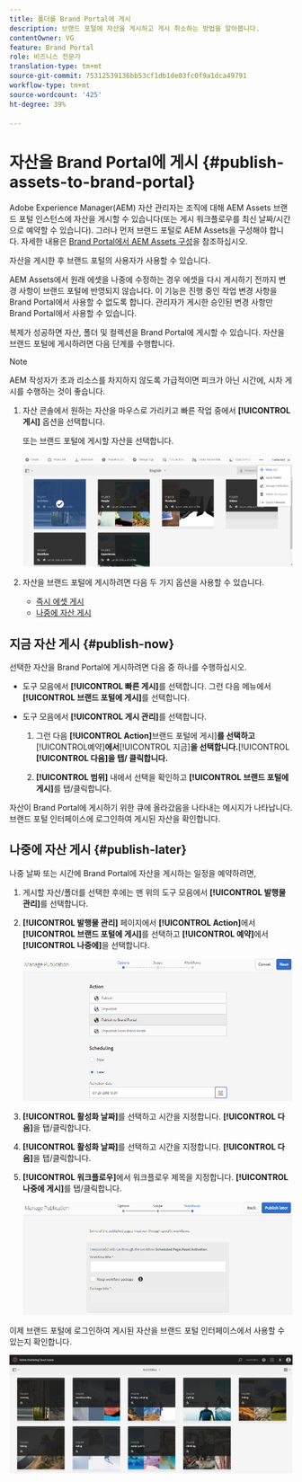 ```yaml
---
title: 폴더를 Brand Portal에 게시
description: 브랜드 포털에 자산을 게시하고 게시 취소하는 방법을 알아봅니다.
contentOwner: VG
feature: Brand Portal
role: 비즈니스 전문가
translation-type: tm+mt
source-git-commit: 75312539136bb53cf1db1de03fc0f9a1dca49791
workflow-type: tm+mt
source-wordcount: '425'
ht-degree: 39%

---
```



# 자산을 Brand Portal에 게시 {#publish-assets-to-brand-portal}

Adobe Experience Manager(AEM) 자산 관리자는 조직에 대해 AEM Assets 브랜드 포털 인스턴스에 자산을 게시할 수 있습니다(또는 게시 워크플로우를 최신 날짜/시간으로 예약할 수 있습니다). 그러나 먼저 브랜드 포털로 AEM Assets을 구성해야 합니다. 자세한 내용은 [Brand Portal에서 AEM Assets 구성](configure-aem-assets-with-brand-portal.md)을 참조하십시오.

자산을 게시한 후 브랜드 포털의 사용자가 사용할 수 있습니다.

AEM Assets에서 원래 에셋을 나중에 수정하는 경우 에셋을 다시 게시하기 전까지 변경 사항이 브랜드 포털에 반영되지 않습니다. 이 기능은 진행 중인 작업 변경 사항을 Brand Portal에서 사용할 수 없도록 합니다. 관리자가 게시한 승인된 변경 사항만 Brand Portal에서 사용할 수 있습니다.

복제가 성공하면 자산, 폴더 및 컬렉션을 Brand Portal에 게시할 수 있습니다. 자산을 브랜드 포털에 게시하려면 다음 단계를 수행합니다.

>[!NOTE]
>
>AEM 작성자가 초과 리소스를 차지하지 않도록 가급적이면 피크가 아닌 시간에, 시차 게시를 수행하는 것이 좋습니다.

1. 자산 콘솔에서 원하는 자산을 마우스로 가리키고 빠른 작업 중에서 **[!UICONTROL 게시]** 옵션을 선택합니다.

   또는 브랜드 포털에 게시할 자산을 선택합니다.

   ![publish2bp-2](assets/publish2bp-2.png)

2. 자산을 브랜드 포털에 게시하려면 다음 두 가지 옵션을 사용할 수 있습니다.
   * [즉시 에셋 게시](#publish-now)
   * [나중에 자산 게시](#publish-later)

## 지금 자산 게시 {#publish-now}

선택한 자산을 Brand Portal에 게시하려면 다음 중 하나를 수행하십시오.

* 도구 모음에서 **[!UICONTROL 빠른 게시]**&#x200B;를 선택합니다. 그런 다음 메뉴에서 **[!UICONTROL 브랜드 포털에 게시]**&#x200B;를 선택합니다.

* 도구 모음에서 **[!UICONTROL 게시 관리]**&#x200B;를 선택합니다.

   1. 그런 다음 **[!UICONTROL Action]**&#x200B;브랜드 포털에 게시&#x200B;]**를 선택하고**[!UICONTROL &#x200B;예약&#x200B;]**에서**[!UICONTROL &#x200B;지금&#x200B;]**을 선택합니다.**[!UICONTROL  **[!UICONTROL 다음]을 탭/ 클릭합니다.**

   2. **[!UICONTROL 범위]** 내에서 선택을 확인하고 **[!UICONTROL 브랜드 포털에 게시]**&#x200B;를 탭/클릭합니다.

자산이 Brand Portal에 게시하기 위한 큐에 올라갔음을 나타내는 메시지가 나타납니다. 브랜드 포털 인터페이스에 로그인하여 게시된 자산을 확인합니다.

## 나중에 자산 게시 {#publish-later}

나중 날짜 또는 시간에 Brand Portal에 자산을 게시하는 일정을 예약하려면,

1. 게시할 자산/폴더를 선택한 후에는 맨 위의 도구 모음에서 **[!UICONTROL 발행물 관리]**&#x200B;를 선택합니다.
2. **[!UICONTROL 발행물 관리]** 페이지에서 **[!UICONTROL Action]**&#x200B;에서 **[!UICONTROL 브랜드 포털에 게시]**&#x200B;를 선택하고 **[!UICONTROL 예약]**&#x200B;에서 **[!UICONTROL 나중에]**&#x200B;을 선택합니다.

   ![publishlaterbp-1](assets/publishlaterbp-1.png)

3. **[!UICONTROL 활성화 날짜]**&#x200B;를 선택하고 시간을 지정합니다. **[!UICONTROL 다음]**&#x200B;을 탭/클릭합니다.
4. **[!UICONTROL 활성화 날짜]**&#x200B;를 선택하고 시간을 지정합니다. **[!UICONTROL 다음]**&#x200B;을 탭/클릭합니다.
5. **[!UICONTROL 워크플로우]**&#x200B;에서 워크플로우 제목을 지정합니다. **[!UICONTROL 나중에 게시]**&#x200B;를 탭/클릭합니다.

   ![publishworkflow](assets/publishworkflow.png)

이제 브랜드 포털에 로그인하여 게시된 자산을 브랜드 포털 인터페이스에서 사용할 수 있는지 확인합니다.

![bp_631_landing_page](assets/bp_landing_page.png)
